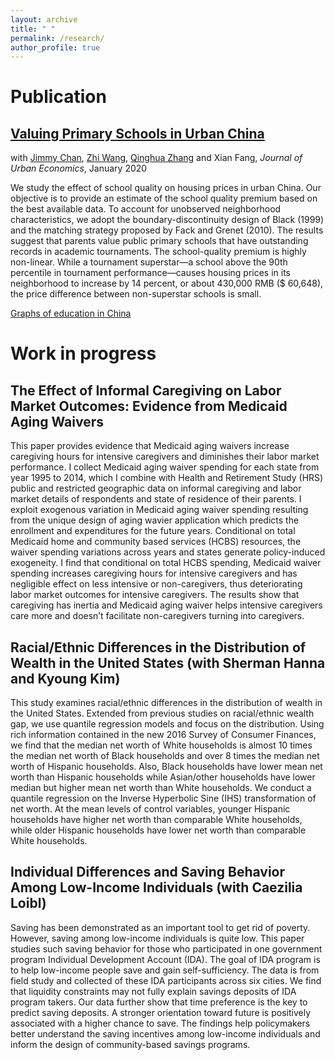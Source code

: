 ```yaml
---
layout: archive
title: " "
permalink: /research/
author_profile: true
---
```



Publication
======

## [Valuing Primary Schools in Urban China](https://emmazai.github.io/files/paper1.pdf)

with [Jimmy Chan](https://jimmyhingchan.weebly.com/), [Zhi Wang](http://homepage.fudan.edu.cn/wangzhi2013brownecon/), [Qinghua Zhang](http://crm.gsm.pku.edu.cn/psc/CRMPRD/EMPLOYEE/CRM/s/WEBLIB_SPE_ISCT.TZ_SETSPE_ISCRIPT.FieldFormula.IScript_SpecialPages?TZ_SPE_ID=118) and Xian Fang, _Journal of Urban Economics_, January 2020

We study the effect of school quality on housing prices in urban China. Our objective is to provide an estimate of the school quality premium based on the best available data. To account for unobserved neighborhood characteristics, we adopt the boundary-discontinuity design of Black (1999) and the matching strategy proposed by Fack and Grenet (2010). The results suggest that parents value public primary schools that have outstanding records in academic tournaments. The school-quality premium is highly non-linear. While a tournament superstar—a school above the 90th percentile in tournament performance—causes housing prices in its neighborhood to increase by 14 percent, or about 430,000 RMB ($ 60,648), the price difference between non-superstar schools is small.

[Graphs of education in China](https://emmazai.github.io/files/EducationinChina.pdf)


Work in progress
======
## The Effect of Informal Caregiving on Labor Market Outcomes: Evidence from Medicaid Aging Waivers 

This paper provides evidence that Medicaid aging waivers increase caregiving hours for intensive caregivers and diminishes their labor market performance. I collect Medicaid aging waiver spending for each state from year 1995 to 2014, which I combine with Health and Retirement Study (HRS) public and restricted geographic data on informal caregiving and labor market details of respondents and state of residence of their parents. I exploit exogenous variation in Medicaid aging waiver spending resulting from the unique design of aging wavier application which predicts the enrollment and expenditures for the future years. Conditional on total Medicaid home and community based services (HCBS) resources, the waiver spending variations across years and states generate policy-induced exogeneity. I find that conditional on total HCBS spending, Medicaid waiver spending increases caregiving hours for intensive caregivers and has negligible effect on less intensive or non-caregivers, thus deteriorating labor market outcomes for intensive caregivers. The results show that caregiving has inertia and Medicaid aging waiver helps intensive caregivers care more and doesn’t facilitate non-caregivers turning into caregivers.

## Racial/Ethnic Differences in the Distribution of Wealth in the United States (with Sherman Hanna and Kyoung Kim)

This study examines racial/ethnic differences in the distribution of wealth in the United States. Extended from previous studies on racial/ethnic wealth gap, we use quantile regression models and focus on the distribution. Using rich information contained in the new 2016 Survey of Consumer Finances, we find that the median net worth of White households is almost 10 times the median net worth of Black households and over 8 times the median net worth of Hispanic households.  Also, Black households have lower mean net worth than Hispanic households while Asian/other households have lower median but higher mean net worth than White households. We conduct a quantile regression on the Inverse Hyperbolic Sine (IHS) transformation of net worth. At the mean levels of control variables, younger Hispanic households have higher net worth than comparable White households, while older Hispanic households have lower net worth than comparable White households.

## Individual Differences and Saving Behavior Among Low-Income Individuals (with Caezilia Loibl)

Saving has been demonstrated as an important tool to get rid of poverty. However, saving among low-income individuals is quite low. This paper studies such saving behavior for those who participated in one government program Individual Development Account (IDA). The goal of IDA program is to help low-income people save and gain self-sufficiency. The data is from field study and collected of these IDA participants across six cities. We find that liquidity constraints may not fully explain savings deposits of IDA program takers. Our data further show that time preference is the key to predict saving deposits. A stronger orientation toward future is positively associated with a higher chance to save. The findings help policymakers better understand the saving incentives among low-income individuals and inform the design of community-based savings programs.
